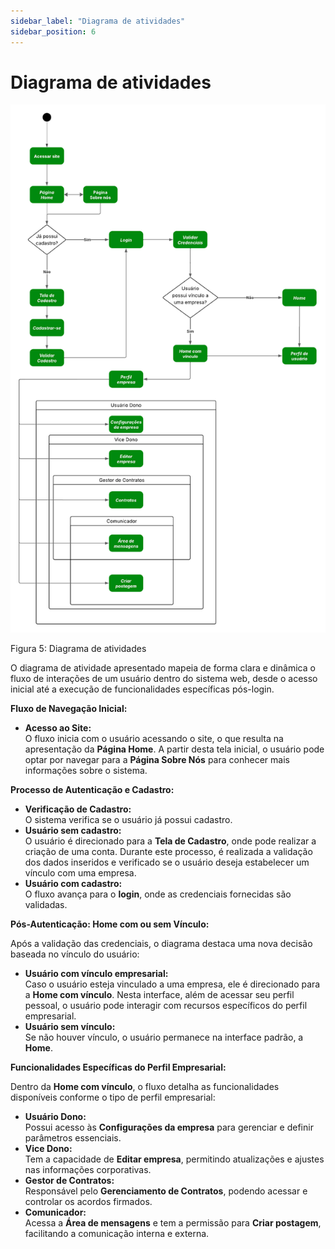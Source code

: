 ```yaml
---
sidebar_label: "Diagrama de atividades"
sidebar_position: 6
---
```

# Diagrama de atividades  

![Representação Visual da Arquitetura](../../static/img/diagrama_atividades.png)

Figura 5: Diagrama de atividades

O diagrama de atividade apresentado mapeia de forma clara e dinâmica o fluxo de interações de um usuário dentro do sistema web, desde o acesso inicial até a execução de funcionalidades específicas pós-login.

**Fluxo de Navegação Inicial:**

* **Acesso ao Site:**  
   O fluxo inicia com o usuário acessando o site, o que resulta na apresentação da **Página Home**. A partir desta tela inicial, o usuário pode optar por navegar para a **Página Sobre Nós** para conhecer mais informações sobre o sistema.

**Processo de Autenticação e Cadastro:**

* **Verificação de Cadastro:**  
   O sistema verifica se o usuário já possui cadastro.  
* **Usuário sem cadastro:**  
   O usuário é direcionado para a **Tela de Cadastro**, onde pode realizar a criação de uma conta. Durante este processo, é realizada a validação dos dados inseridos e verificado se o usuário deseja estabelecer um vínculo com uma empresa.  
* **Usuário com cadastro:**  
   O fluxo avança para o **login**, onde as credenciais fornecidas são validadas.

**Pós-Autenticação: Home com ou sem Vínculo:**

Após a validação das credenciais, o diagrama destaca uma nova decisão baseada no vínculo do usuário:

* **Usuário com vínculo empresarial:**  
   Caso o usuário esteja vinculado a uma empresa, ele é direcionado para a **Home com vínculo**. Nesta interface, além de acessar seu perfil pessoal, o usuário pode interagir com recursos específicos do perfil empresarial.  
* **Usuário sem vínculo:**  
   Se não houver vínculo, o usuário permanece na interface padrão, a **Home**.

**Funcionalidades Específicas do Perfil Empresarial:**

Dentro da **Home com vínculo**, o fluxo detalha as funcionalidades disponíveis conforme o tipo de perfil empresarial:

* **Usuário Dono:**  
   Possui acesso às **Configurações da empresa** para gerenciar e definir parâmetros essenciais.  
* **Vice Dono:**  
   Tem a capacidade de **Editar empresa**, permitindo atualizações e ajustes nas informações corporativas.  
* **Gestor de Contratos:**  
   Responsável pelo **Gerenciamento de Contratos**, podendo acessar e controlar os acordos firmados.  
* **Comunicador:**  
   Acessa a **Área de mensagens** e tem a permissão para **Criar postagem**, facilitando a comunicação interna e externa.
